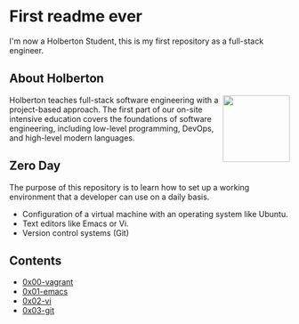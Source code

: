 # First readme ever

I'm now a Holberton Student, this is my first repository as a full-stack engineer.

## About Holberton

<p>
<img height="120" src="https://blog.holbertonschool.com/wp-content/uploads/2020/04/unnamed-2.png" align="right" >
</p>

Holberton teaches full-stack software engineering with a project-based approach.
The first part of our on-site intensive education covers the foundations of software
engineering, including low-level programming, DevOps, and high-level modern languages.

## Zero Day

The purpose of this repository is to learn how to set up a working environment that a developer can use on a daily basis.
 - Configuration of a virtual machine with an operating system like Ubuntu.
- Text editors like Emacs or Vi.
- Version control systems (Git)

## Contents
- [0x00-vagrant](https://github.com/julgachancipa/holbertonschool-zero_day/tree/master/0x00-vagrant)
- [0x01-emacs](https://github.com/julgachancipa/holbertonschool-zero_day/tree/master/0x01-emacs)
- [0x02-vi](https://github.com/julgachancipa/holbertonschool-zero_day/tree/master/0x02-vi)
- [0x03-git](https://github.com/julgachancipa/holbertonschool-zero_day/tree/master/0x03-git)
